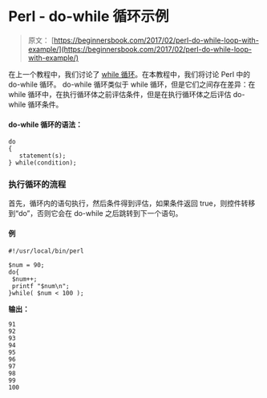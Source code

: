 # Perl - do-while 循环示例

> 原文： [https://beginnersbook.com/2017/02/perl-do-while-loop-with-example/](https://beginnersbook.com/2017/02/perl-do-while-loop-with-example/)

在上一个教程中，我们讨论了 [while 循环](https://beginnersbook.com/2017/02/while-loop-in-perl-with-example/)。在本教程中，我们将讨论 Perl 中的 do-while 循环。 do-while 循环类似于 while 循环，但是它们之间存在差异：在 while 循环中，在执行循环体之前评估条件，但是在执行循环体之后评估 do-while 循环条件。

#### do-while 循环的语法：

```
do
{
   statement(s);
} while(condition);
```

### 执行循环的流程

首先，循环内的语句执行，然后条件得到评估，如果条件返回 true，则控件转移到“do”，否则它会在 do-while 之后跳转到下一个语句。

#### 例

```
#!/usr/local/bin/perl

$num = 90;
do{
 $num++;
 printf "$num\n";
}while( $num < 100 );
```

**输出：**

```
91
92
93
94
95
96
97
98
99
100
```